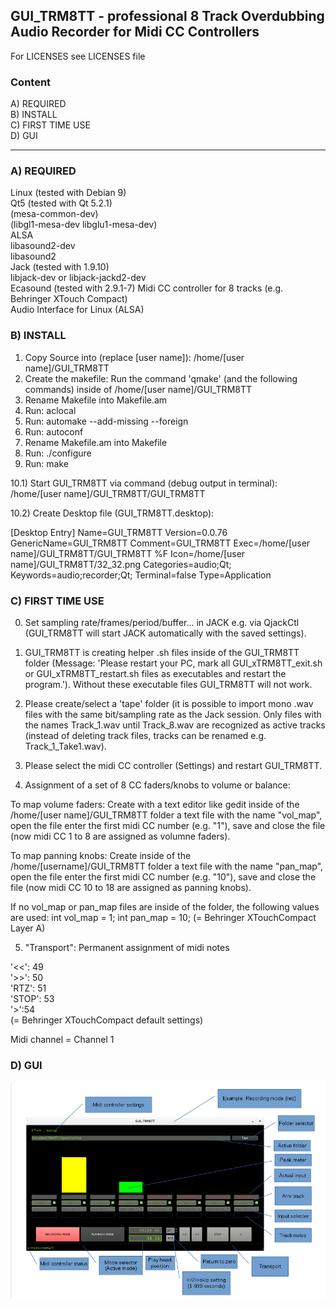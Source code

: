 ## GUI_TRM8TT - professional 8 Track Overdubbing Audio Recorder for Midi CC Controllers  

For LICENSES see LICENSES file

### Content

A) REQUIRED  
B) INSTALL  
C) FIRST TIME USE  
D) GUI  

--------------------------


### A) REQUIRED

Linux (tested with Debian 9)  
Qt5 (tested with Qt 5.2.1)  
(mesa-common-dev)  
(libgl1-mesa-dev libglu1-mesa-dev)  
ALSA  
libasound2-dev  
libasound2  
Jack (tested with 1.9.10)  
libjack-dev or libjack-jackd2-dev  
Ecasound (tested with 2.9.1-7)
Midi CC controller for 8 tracks (e.g. Behringer XTouch Compact)  
Audio Interface for Linux (ALSA)

### B) INSTALL

1) Copy Source into (replace [user name]): /home/[user name]/GUI_TRM8TT
2) Create the makefile: Run the command 'qmake' (and the following commands) inside of /home/[user name]/GUI_TRM8TT
3) Rename Makefile into Makefile.am
4) Run: aclocal 
5) Run: automake --add-missing --foreign
6) Run: autoconf
7) Rename Makefile.am into Makefile
8) Run: ./configure
9) Run: make

10.1) Start GUI_TRM8TT via command (debug output in terminal):
/home/[user name]/GUI_TRM8TT/GUI_TRM8TT

10.2) Create Desktop file (GUI_TRM8TT.desktop):

[Desktop Entry]
Name=GUI_TRM8TT
Version=0.0.76
GenericName=GUI_TRM8TT
Comment=GUI_TRM8TT
Exec=/home/[user name]/GUI_TRM8TT/GUI_TRM8TT %F
Icon=/home/[user name]/GUI_TRM8TT/32_32.png
Categories=audio;Qt;
Keywords=audio;recorder;Qt;
Terminal=false
Type=Application


###  C) FIRST TIME USE

0) Set sampling rate/frames/period/buffer... in JACK e.g. via QjackCtl (GUI_TRM8TT will start JACK automatically with the saved settings).
1) GUI_TRM8TT is creating helper .sh files inside of the GUI_TRM8TT folder (Message: 'Please restart your PC, mark all GUI_xTRM8TT_exit.sh or GUI_xTRM8TT_restart.sh files as executables and restart the program.'). Without these executable files GUI_TRM8TT will not work.
2) Please create/select a 'tape' folder (it is possible to import mono .wav files with the same bit/sampling rate as the Jack session. Only files with the names Track_1.wav until Track_8.wav are recognized as active tracks (instead of deleting track files, tracks can be renamed e.g. Track_1_Take1.wav).
3) Please select the midi CC controller (Settings) and restart GUI_TRM8TT.

4) Assignment of a set of 8 CC faders/knobs to volume or balance:

To map volume faders:
Create with a text editor like gedit inside of the /home/[user name]/GUI_TRM8TT folder a text file with the name "vol_map", open the file
enter the first midi CC number (e.g. "1"), save and close the file (now midi CC 1 to 8 are assigned as volumne faders).

To map panning knobs:
Create inside of the /home/[username]/GUI_TRM8TT folder a text file with the name "pan_map", open the file
enter the first midi CC number (e.g. "10"), save and close the file (now midi CC 10 to 18 are assigned as panning knobs).

If no vol_map or pan_map files are inside of the folder, the following values are used:
int vol_map = 1;
int pan_map = 10;
(= Behringer XTouchCompact Layer A)

5) "Transport": Permanent assignment of midi notes

'<<': 49  
'>>': 50  
'RTZ': 51  
'STOP': 53  
'>':54  
(= Behringer XTouchCompact default settings)

Midi channel = Channel 1



### D) GUI

![alt text](https://github.com/AndreasDanielKlumpp/GUI_TRM8TT/blob/master/trm8ttManual.png)






